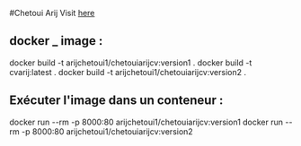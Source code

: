 #Chetoui Arij
Visit [here](https://github.com/ChetouiArij11/MonCvOnePage.git)

## docker _ image :
docker build -t arijchetoui1/chetouiarijcv:version1 .
docker build -t cvarij:latest .
docker build -t arijchetoui1/chetouiarijcv:version2 .
## Exécuter l'image dans un conteneur :
docker run --rm -p 8000:80 arijchetoui1/chetouiarijcv:version1
docker run --rm -p 8000:80 arijchetoui1/chetouiarijcv:version2
